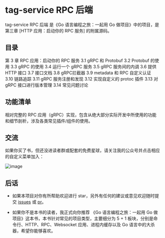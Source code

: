 # tag-service RPC 后端

tag-service RPC 后端
是《Go 语言编程之旅：一起用 Go 做项目》中的项目，是第三章 [HTTP 应用：启动你的 RPC 服务] 的附属源码。

## 目录

第 3 章 RPC 应用：启动你的 RPC 服务
3.1 gRPC 和 Protobuf
3.2 Protobuf 的使用
3.3 gRPC 的使用
3.4 运行一个 gRPC 服务
3.5 gRPC 服务间的内调
3.6 提供 HTTP 接口
3.7 接口文档
3.8 gRPC拦截器
3.9 metadata 和 RPC 自定义认证
3.10 链路追踪
3.11 gRPC 服务注册和发现
3.12 实现自定义的 protoc 插件
3.13 对 gRPC 接口进行版本管理
3.14 常见问题讨论

## 功能清单

相对完整的 RPC 应用（gRPC）实现，包含从绝大部分实际开发中所使用的功能和细节剖析，涉及各类常见插件/组件的使用。

## 交流

如果你买了书，但还没进读者群或配套的免费星球，请关注我的公众号并点击相应的自定义菜单加入：

![image](https://image.eddycjy.com/7074be90379a121746146bc4229819f8.jpg)

## 后话

- 如果本项目对你有所帮助欢迎进行 star，另外有任何的建议或意见欢迎随时提交 [issues](https://github.com/go-programming-tour-book/tag-service/issues/new) 或 [pr](https://github.com/go-programming-tour-book/tag-service/pulls)。

- 如果你不是本书的读者，我正式向你推荐 《Go 语言编程之旅：一起用 Go 做项目》这本书，本书针对常见的项目类型，主要细分为 5 + 1 板块，分别是命令行、HTTP、RPC、Websocket 应用、进程内缓存以及 Go 语言中的大杀器，希望你能够喜欢。

